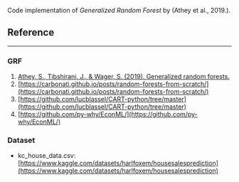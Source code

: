 Code implementation of _Generalized Random Forest_ by (Athey et al., 2019.).

## Reference

---

### GRF

1. [Athey, S., Tibshirani, J., & Wager, S. (2019). Generalized random forests.](https://arxiv.org/abs/1610.01271)
2. [https://carbonati.github.io/posts/random-forests-from-scratch/](https://carbonati.github.io/posts/random-forests-from-scratch/)
3. [https://github.com/lucblassel/CART-python/tree/master](https://github.com/lucblassel/CART-python/tree/master)
4. [https://github.com/py-why/EconML/](https://github.com/py-why/EconML/)

### Dataset

- kc_house_data.csv: [https://www.kaggle.com/datasets/harlfoxem/housesalesprediction](https://www.kaggle.com/datasets/harlfoxem/housesalesprediction)
